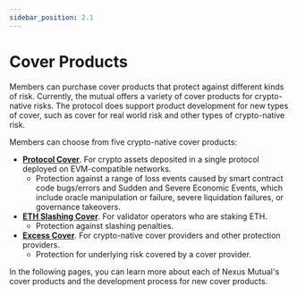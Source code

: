 ```yaml
---
sidebar_position: 2.1
---
```


# Cover Products

Members can purchase cover products that protect against different kinds of risk. Currently, the mutual offers a variety of cover products for crypto-native risks. The protocol does support product development for new types of cover, such as cover for real world risk and other types of crypto-native risk.

Members can choose from five crypto-native cover products:
* [**Protocol Cover**](/overview/cover-products/protocol-cover). For crypto assets deposited in a single protocol deployed on EVM-compatible networks.
  * Protection against a range of loss events caused by smart contract code bugs/errors and Sudden and Severe Economic Events, which include oracle manipulation or failure, severe liquidation failures, or governance takeovers.
* [**ETH Slashing Cover**](/overview/cover-products/eth-staking-cover). For validator operators who are staking ETH.
  * Protection against slashing penalties.
* [**Excess Cover**](/overview/cover-products/excess-cover). For crypto-native cover providers and other protection providers.
  * Protection for underlying risk covered by a cover provider.

In the following pages, you can learn more about each of Nexus Mutual's cover products and the development process for new cover products.
